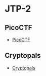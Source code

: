# JTP-2

## PicoCTF
- [PicoCTF](./picoctf/picoctf.md)

## Cryptopals
- [Cryptopals](./cryptopals/cryptopals.md)
